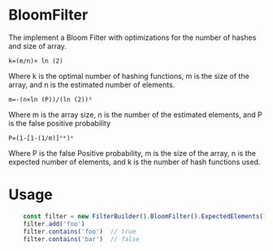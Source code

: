 # BloomFilter

The implement a Bloom Filter with optimizations for the number of hashes and size of array.

```
k=(m/n)× ln (2)
```
Where k is the optimal number of hashing functions, m is the size of the array, and n is the estimated number of elements.

```
m=-(n×ln (P))/(ln (2))²
```
Where m is the array size, n is the number of the estimated elements, and P is the false positive probability

```
P=(1-[1-(1/m)]ⁿᵏ)ᵏ 
```
Where P is the false Positive probability, m is the size of the array, n is the expected number of elements, and k is the number of hash functions used.

# Usage
``` javascript
    const filter = new FilterBuilder().BloomFilter().ExpectedElements(100).Hashses(10).HashFunction(new Murmur3()).Build();
    filter.add('foo')
    filter.contains('foo')  // true
    filter.contains('bar')  // false 
```
